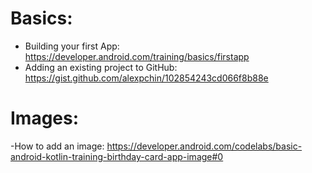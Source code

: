 # Basics:

- Building your first App: https://developer.android.com/training/basics/firstapp
- Adding an existing project to GitHub: https://gist.github.com/alexpchin/102854243cd066f8b88e


# Images:

-How to add an image: https://developer.android.com/codelabs/basic-android-kotlin-training-birthday-card-app-image#0
